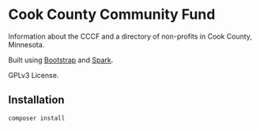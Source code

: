# Cook County Community Fund

Information about the CCCF and a directory of non-profits in Cook County, Minnesota.

Built using [Bootstrap](http://getbootstrap.com/) and [Spark](http://sparkphp.github.io/).

GPLv3 License.


## Installation

```sh
composer install
```

